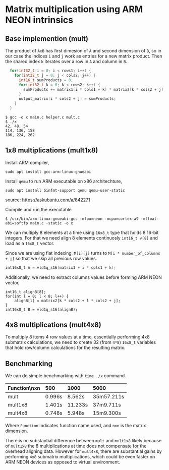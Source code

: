 # Matrix multiplication using ARM NEON intrinsics

## Base implemention (mult)

The product of `AxB` has first dimesion of `A` and second dimension of `B`, so in our case the indices `i` and `j` work as entries for a new matrix product. Then the shared index `k` iterates over a row in `A` and column in `B`.

```c
  for(int32_t i = 0; i < rows1; i++) {
	for(int32_t j = 0; j < cols2; j++) {
	  int16_t sumProducts = 0;
	  for(int32_t k = 0; k < rows2; k++) {
		sumProducts += matrix1[i * cols1 + k] * matrix2[k * cols2 + j];
	  }
	  output_matrix[i * cols2 + j] = sumProducts;
	}
  }
```

```
$ gcc -o x main.c helper.c mult.c
$ ./x
42, 48, 54
114, 136, 158
186, 224, 262
```

## 1x8 multiplications (mult1x8)

Install ARM compiler,

```
sudo apt install gcc-arm-linux-gnueabi
```

Install `qemu` to run ARM executable on x86 architechture,

```
sudo apt install binfmt-support qemu qemu-user-static
```
source: https://askubuntu.com/a/842271

Compile and run the executable

```
$ /usr/bin/arm-linux-gnueabi-gcc -mfpu=neon -mcpu=cortex-a9 -mfloat-abi=softfp main.c -static -o x
```


We can multiply 8 elements at a time using `16x8_t` type that holds 8 16-bit integers. For that we need align 8 elements continuosly `int16_t v[8]` and load as a `16x8_t` vector.

Since we are using flat indexing, `M[i][j]` turns to `M[i * number_of_columns + j]` so that we skip all previous row values.
```c
int16x8_t A = vld1q_s16(matrix1 + i * cols1 + k);
```

Additionally, we need to extract columns values before forming ARM NEON vector,

```
int16_t alignB[8];
for(int l = 0; l < 8; l++) {
	alignB[l] = matrix2[k * cols2 + l * cols2 + j];
}
int16x8_t B = vld1q_s16(alignB);
```

## 4x8 multiplications (mult4x8)

To multiply 8 items 4 row values at a time, essentially performing 4x8 submatrix calculations, we need to create 32 (from `4*8`) `16x8_t` variables that hold row/column calculations for the resulting matrix.

## Benchmarking

We can do simple benchmarking with `time ./x` command.

|Function\nxn| 500 | 1000 | 5000 |
|:---        |:---    |:--     |:--- |
|mult        | 0.996s | 8.562s | 35m57.211s |
|mult1x8     | 1.401s | 11.233s | 37m9.711s |
|mult4x8     | 0.748s | 5.948s | 15m9.300s  |

Where `Function` indicates function name used, and `nxn` is the matrix dimension.

There is no substantial difference between `mult` and `mult1x8` likely because of `mult1x8` the 8 multiplications at time does not compensate for the overhead aligning data. However for `mult4x8`, there are substantial gains by performing `4x8` submatrix multiplications, which could be even faster on ARM NEON devices as opposed to virtual environment.
